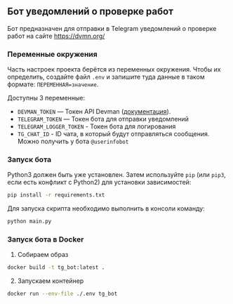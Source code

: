 ## Бот уведомлений о проверке работ
Бот предназначен для отправки в Telegram уведомлений о проверке работ на сайте https://dvmn.org/

### Переменные окружения
Часть настроек проекта берётся из переменных окружения. Чтобы их определить, создайте файл `.env` и
запишите туда данные в таком формате: `ПЕРЕМЕННАЯ=значение`.

Доступны 3 переменные:
- `DEVMAN_TOKEN` — Токен API Devman ([документация](https://dvmn.org/api/docs/)).
- `TELEGRAM_TOKEN` — Токен бота для отправки уведомлений
- `TELEGRAM_LOGGER_TOKEN` - Токен бота для логирования
- `TG_CHAT_ID` - ID чата, в который будут отправляться сообщения. Можно получить у бота `@userinfobot`

### Запуск бота
Python3 должен быть уже установлен. 
Затем используйте `pip` (или `pip3`, если есть конфликт с Python2) для установки зависимостей:
```bash
pip install -r requirements.txt
```

Для запуска скрипта необходимо выполнить в консоли команду:

```bash
python main.py
```

### Запуск бота в Docker
1. Собираем образ
```bash
docker build -t tg_bot:latest .
```
2. Запускаем контейнер
```bash
docker run --env-file ./.env tg_bot
```